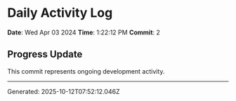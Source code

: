 # Daily Activity Log

**Date**: Wed Apr 03 2024
**Time**: 1:22:12 PM
**Commit**: 2

## Progress Update

This commit represents ongoing development activity.

---
Generated: 2025-10-12T07:52:12.046Z
